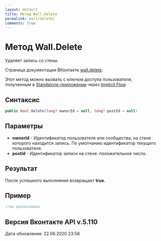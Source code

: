 ```yaml
---
layout: default
title: Метод Wall.Delete
permalink: wall/delete/
comments: true
---
```

# Метод Wall.Delete
Удаляет запись со стены.

Страница документации ВКонтакте [wall.delete](https://vk.com/dev/wall.delete).

Этот метод можно вызвать с ключом доступа пользователя, полученным в [Standalone-приложении](https://vk.com/dev/standalone) через [Implicit Flow](https://vk.com/dev/implicit_flow_user).

## Синтаксис
``` csharp
public bool Delete(long? ownerId = null, long? postId = null)
```

## Параметры
+ **ownerId** - Идентификатор пользователя или сообщества, на стене которого находится запись. По умолчанию идентификатор текущего пользователя.
+ **postId** - Идентификатор записи на стене. положительное число.

## Результат
После успешного выполнения возвращает **true**.

## Пример
``` csharp
//не реализовано
```

## Версия Вконтакте API v.5.110
Дата обновления: 22.06.2020 23:58
